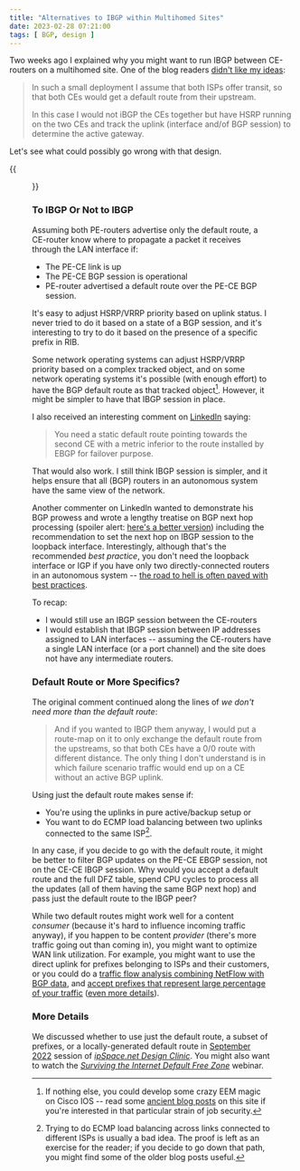 ```yaml
---
title: "Alternatives to IBGP within Multihomed Sites"
date: 2023-02-28 07:21:00
tags: [ BGP, design ]
---
```

Two weeks ago I explained why you might want to run IBGP between CE-routers on a multihomed site. One of the blog readers [didn't like my ideas](https://blog.ipspace.net/2023/02/ce-ibgp-multihomed-site.html#1669):

> In such a small deployment I assume that both ISPs offer transit, so that both CEs would get a default route from their upstream.
>
> In this case I would not iBGP the CEs together but have HSRP running on the two CEs and track the uplink (interface and/of BGP session) to determine the active gateway.

Let's see what could possibly go wrong with that design.
<!--more-->
{{<figure src="/2023/02/ce-ibgp-l2.png" caption="Network topology">}}

### To IBGP Or Not to IBGP

Assuming both PE-routers advertise only the default route, a CE-router know where to propagate a packet it receives through the LAN interface if:

* The PE-CE link is up
* The PE-CE BGP session is operational
* PE-router advertised a default route over the PE-CE BGP session.

It's easy to adjust HSRP/VRRP priority based on uplink status. I never tried to do it based on a state of a BGP session, and it's interesting to try to do it based on the presence of a specific prefix in RIB.

Some network operating systems can adjust HSRP/VRRP priority based on a complex tracked object, and on some network operating systems it's possible (with enough effort) to have the BGP default route as that tracked object[^EEM]. However, it might be simpler to have that IBGP session in place.

[^EEM]: If nothing else, you could develop some crazy EEM magic on Cisco IOS -- read some [ancient blog posts](https://blog.ipspace.net/tag/eem.html) on this site if you're interested in that particular strain of job security.

I also received an interesting comment on [LinkedIn](https://www.linkedin.com/feed/update/urn:li:activity:7031529539725877248/) saying:

> You need a static default route pointing towards the second CE with a metric inferior to the route installed by EBGP for failover purpose.

That would also work. I still think IBGP session is simpler, and it helps ensure that all (BGP) routers in an autonomous system have the same view of the network.

Another commenter on LinkedIn wanted to demonstrate his BGP prowess and wrote a lengthy treatise on BGP next hop processing (spoiler alert: [here's a better version](https://blog.ipspace.net/2011/08/bgp-next-hop-processing.html)) including the recommendation to set the next hop on IBGP session to the loopback interface. Interestingly, although that's the recommended _best practice_, you don't need the loopback interface or IGP if you have only two directly-connected routers in an autonomous system -- [the road to hell is often paved with best practices](https://blog.ipspace.net/2011/08/road-to-complex-designs-is-paved-with.html).

To recap:

* I would still use an IBGP session between the CE-routers
* I would establish that IBGP session between IP addresses assigned to LAN interfaces -- assuming the CE-routers have a single LAN interface (or a port channel) and the site does not have any intermediate routers.

### Default Route or More Specifics?

The original comment continued along the lines of _we don't need more than the default route_:

> And if you wanted to IBGP them anyway, I would put a route-map on it to only exchange the default route from the upstreams, so that both CEs have a 0/0 route with different distance. The only thing I don't understand is in which failure scenario traffic would end up on a CE without an active BGP uplink.

Using just the default route makes sense if:

* You're using the uplinks in pure active/backup setup or
* You want to do ECMP load balancing between two uplinks connected to the same ISP[^N2].

In any case, if you decide to go with the default route, it might be better to filter BGP updates on the PE-CE EBGP session, not on the CE-CE IBGP session. Why would you accept a default route and the full DFZ table, spend CPU cycles to process all the updates (all of them having the same BGP next hop) and pass just the default route to the IBGP peer?

[^N2]: Trying to do ECMP load balancing across links connected to different ISPs is usually a bad idea. The proof is left as an exercise for the reader; if you decide to go down that path, you might find some of the older blog posts useful.

While two default routes might work well for a content _consumer_ (because it's hard to influence incoming traffic anyway), if you happen to be content *provider* (there's more traffic going out than coming in), you might want to optimize WAN link utilization. For example, you might want to use the direct uplink for prefixes belonging to ISPs and their customers, or you could do a [traffic flow analysis combining NetFlow with BGP data](https://blog.ipspace.net/2015/01/sdn-router-spotify-on-software-gone-wild.html), and [accept prefixes that represent large percentage of your traffic](https://blog.ipspace.net/2015/10/sdn-internet-router-is-in-production-on.html) ([even more details](https://blog.ipspace.net/2022/05/living-small-forwarding-tables.html)).

### More Details

We discussed whether to use just the default route, a subset of prefixes, or a locally-generated default route in [September 2022](https://my.ipspace.net/bin/list?id=Design#2022_09) session of _[ipSpace.net Design Clinic](https://www.ipspace.net/IpSpace.net_Design_Clinic)_. You might also want to watch the _[Surviving the Internet Default Free Zone](https://www.ipspace.net/Surviving_the_Internet_Default_Free_Zone)_ webinar.

